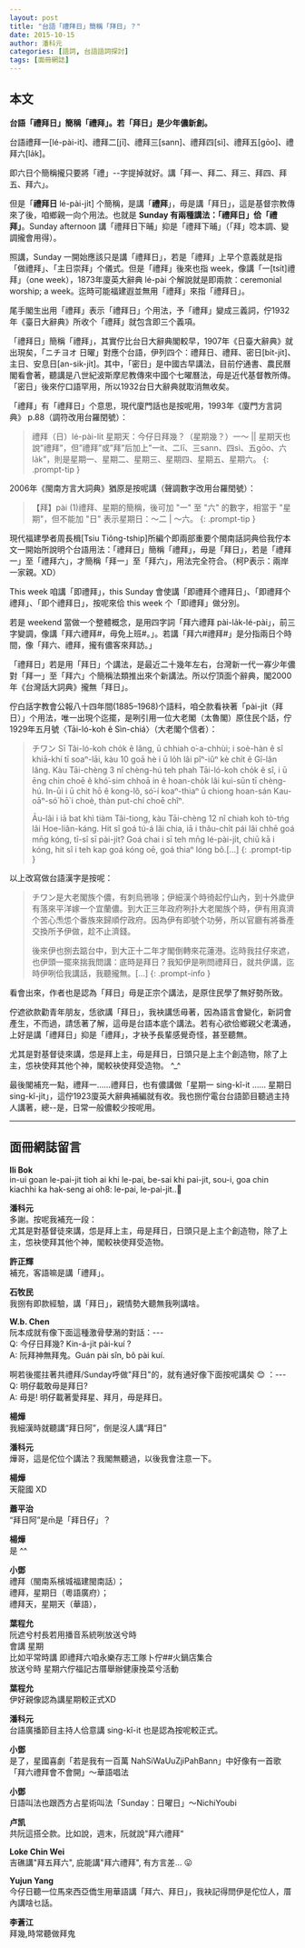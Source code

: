 ```yaml
---
layout: post
title: "台語「禮拜日」簡稱「拜日」？"
date: 2015-10-15
author: 潘科元
categories: [語詞, 台語語詞探討]
tags: [面冊網誌]
---
```

## 本文

**台語「禮拜日」簡稱「禮拜」。若「拜日」是少年儂新創。**

台語禮拜一[lé-pài-it]、禮拜二[jī]、禮拜三[sann]、禮拜四[sì]、禮拜五[gōo]、禮拜六[la̍k]。

即六日个簡稱攏只要將「禮」\--字提掉就好。講「拜一、拜二、拜三、拜四、拜五、拜六」。

但是「**禮拜日** lé-pài-ji̍t] 个簡稱，是講「**禮拜**」，毋是講「拜日」，這是基督宗教傳來了後，咱鄉親一向个用法。也就是 **Sunday 有兩種講法：「禮拜日」佮「禮拜」**。Sunday afternoon 講「禮拜日下晡」抑是「禮拜下晡」（「拜」唸本調、變調攏會用得）。

照講，Sunday 一開始應該只是講「禮拜日」，若是「禮拜」上早个意義就是指「做禮拜」、「主日崇拜」个儀式。但是「禮拜」後來也指 week，像講「一[tsi̍t]禮拜」（one week），1873年廈英大辭典 lé-pài 个解說就是即兩款：ceremonial worship; a week。迄時可能福建遐並無用「禮拜」來指「禮拜日」。

尾手閣生出用「禮拜」表示「禮拜日」个用法，予「禮拜」變成三義詞，佇1932年《臺日大辭典》所收个「禮拜」就包含即三个義項。

「禮拜日」簡稱「禮拜」，其實佇比台日大辭典閣較早，1907年《日臺大辭典》就出現矣，「ニチヨオ 日曜」對應个台語，伊列四个：禮拜日、禮拜、密日[bi̍t-ji̍t]、主日、安息日[an-sik-ji̍t]。其中，「密日」是中國古早講法，目前佇通書、農民曆閣看會著，聽講是八世紀波斯摩尼教傳來中國个七曜曆法，毋是近代基督教所傳。「密日」後來佇口語罕用，所以1932台日大辭典就取消無收矣。

「禮拜」有「禮拜日」个意思，現代廈門話也是按呢用，1993年《廈門方言詞典》 p.88（調符改用台羅閏號）：

> 禮拜（日）lé-pài-li̍t 星期天：今仔日拜幾？（星期幾？）一～ \|\| 星期天也說”禮拜”，但”禮拜”或”拜”后加上”一it、二lī、三sann、四sì、五gōo、六la̍k”，則是星期一、星期二、星期三、星期四、星期五、星期六。
{: .prompt-tip }

2006年《閩南方言大詞典》猶原是按呢講（聲調數字改用台羅閏號）：

> 【拜】pài (1)禮拜、星期的簡稱，後可加 "一" 至 "六" 的數字，相當于 "星期"，但不能加 "日" 表示星期日：～二 \| ～六。
{: .prompt-tip }

現代福建學者周長楫[Tsiu Tiông-tship]所編个即兩部重要个閩南話詞典佮我佇本文一開始所說明个台語用法：「禮拜日」簡稱「禮拜」，毋是「拜日」，若是「禮拜一」至「禮拜六」，才簡稱「拜一」至「拜六」，用法完全符合。（柯P表示：兩岸一家親。XD）

This week 咱講「即禮拜」，this Sunday 會使講「即禮拜个禮拜日」、「即禮拜个禮拜」、「即个禮拜日」，按呢來佮 this week 个「即禮拜」做分別。

若是 weekend 當做一个整體概念，是用四字詞「拜六禮拜 pài-la̍k-lé-pài」，前三字變調，像講「拜六禮拜#，毋免上班#。」。若講「拜六#禮拜#」是分指兩日个時間，像「拜六、禮拜，攏有儂客來拜訪。」

「禮拜日」若是用「拜日」个講法，是最近二十幾年左右，台灣新一代一寡少年儂對「拜一」至「拜六」个簡稱法類推出來个新講法。所以佇頂面个辭典，閣2000年《台灣話大詞典》攏無「拜日」。

佇白話字教會公報八十四年間(1885–1968)个語料，咱仝款看袂著「pài-ji̍t（拜日）」个用法，唯一出現个迄擺，是咧引用一位大老閣（太魯閣）原住民个話，佇 1929年五月號〈Tāi-ló-koh ê Sìn-chiá〉（大老閣个信者）：

> チワン Sī Tâi-ló-koh cho̍k ê lâng, ū chhiah o͘-a-chhùi; i soè-hàn ê sî khiā-khí tī soaⁿ-lāi, kàu 10 goā hè i ū lo̍h lâi pîⁿ-iûⁿ kè chi̍t ê Gî-lân lâng. Kàu Tāi-chèng 3 nî chèng-hú teh phah Tāi-ló-koh cho̍k ê sî, i ū ēng chin choē ê khó͘-sim chhoā in ê hoan-cho̍k lâi kui-sūn tī chèng-hú. In-ūi i ū chit hō ê kong-lô, só͘-í koaⁿ-thiaⁿ ū chiong hoan-sán Kau-oāⁿ-só͘ hō͘ i choè, thàn put-chí choē chîⁿ.
> 
> Āu-lâi i iā bat khì tiàm Tâi-tiong, kàu Tāi-chèng 12 nî chiah koh tò-tńg lâi Hoe-liân-káng. Hit sî goá tú-á lâi chia, iā i thâu-chi̍t pái lâi chhē goá mn̄g kóng, tī-sî sī pài-ji̍t? Goá chai i sī teh mn̄g lé-pài-ji̍t, chiū kā i kóng, hit sî i teh kap goá kóng oē, goá thiaⁿ lóng bô.[...]
{: .prompt-tip }

以上改寫做台語漢字是按呢：


> チワン是大老閣族个儂，有刺烏鴉喙；伊細漢个時徛起佇山內，到十外歲伊有落來平洋嫁一个宜蘭儂。到大正三年政府咧扑大老閣族个時，伊有用真濟个苦心𤆬怹个番族來歸順佇政府。因為伊有即號个功勞，所以官廳有將番產交換所予伊做，趁不止濟錢。
>
> 後來伊也捌去踮台中，到大正十二年才閣倒轉來花蓮港。迄時我拄仔來遮，也伊頭一擺來揣我問講：底時是拜日？我知伊是咧問禮拜日，就共伊講，迄時伊咧佮我講話，我聽攏無。[...]
{: .prompt-info }

看會出來，作者也是認為「拜日」毋是正宗个講法，是原住民學了無好勢所致。

佇遮欲款勸青年朋友，恁欲講「拜日」，我袂講恁毋著，因為語言會變化，新詞會產生，不而過，請恁著了解，這毋是台語本底个講法。若有心欲佮鄉親父老溝通，上好是講「禮拜日」抑是「禮拜」，才袂予長輩感覺奇怪，甚至聽無。

尤其是對基督徒來講，怹是拜上主，毋是拜日，日頭只是上主个創造物，除了上主，怹袂使拜其他个神，閣較袂使拜受造物。 ^_^

最後閣補充一點，禮拜一……禮拜日，也有儂講做「星期一 sing-kî-it …… 星期日 sing-kî-ji̍t」，這佇1923廈英大辭典補編就有收。我也捌佇電台台語節目聽過主持人講著，總\--是，日常一般儂較少按呢用。

---

## 面冊網誌留言

**Ili Bok**  
in-ui goan le-pai-jit tioh ai khi le-pai, be-sai khi pai-jit, sou-i, goa chin kiachhi ka hak-seng ai oh8: le-pai, le-pai-jit..🙂

**潘科元**  
多謝。按呢我補充一段：  
尤其是對基督徒來講，怹是拜上主，毋是拜日，日頭只是上主个創造物，除了上主，怹袂使拜其他个神，閣較袂使拜受造物。

**許正輝**  
補充，客語嘛是講「禮拜」。

**石牧民**  
我捌有即款經驗，講「拜日」，親情勢大聽無我咧講啥。

**W.b. Chen**  
阮本成就有像下面這種激骨孽潲的對話：\-\-\-  
Q: 今仔日拜幾? Kin-á-ji̍t pài-kuí ?  
A: 阮拜神無拜鬼。Guán pài sîn, bô pài kuí.

啊若後擺拄著共禮拜/Sunday呼做"拜日"的，就有通好像下面按呢講矣 😊 ：\-\-\-  
Q: 明仔載敢毋是拜日?  
A: 毋是! 明仔載著愛拜星、拜月，毋是拜日。

**楊燁**  
我細漢時就聽講“拜日阿”，倒是沒人講“拜日”

**潘科元**  
燁哥，這是佗位个講法？我閣無聽過，以後我會注意一下。

**楊燁**  
天龍國 XD

**蕭平治**  
“拜日阿”是m̄是「拜日仔」？

**楊燁**  
是 ^^

**小鄧**  
禮拜（閩南系檳城福建閩南話）；  
禮拜，星期日（粵語廣府）；  
禮拜天，星期天（華語），

**葉程允**  
阮遮兮村長若用播音系統咧放送兮時  
會講 星期  
比如平常時講 即禮拜六咱永樂存志工隊卜佇##火鍋店集合  
放送兮時 星期六佇福記古厝舉辦健康挽菜兮活動

**葉程允**  
伊好親像認為講星期較正式XD

**潘科元**  
台語廣播節目主持人佮意講 sing-kî-it 也是認為按呢較正式。

**小鄧**  
是了，星國喜劇「若是我有一百萬 NahSiWaUuZjiPahBann」中好像有一首歌  
「拜六禮拜會不會開」～華語唱法

**小鄧**  
日語叫法也跟西方占星術叫法「Sunday：日曜日」〜NichiYoubi

**卢凯**  
共阮這搭仝款。比如說，週末，阮就說"拜六禮拜“

**Loke Chin Wei**  
吉礁講"拜五拜六", 庇能講"拜六禮拜", 有方言差... 😛

**Yujun Yang**  
今仔日聽一位馬來西亞僑生用華語講「拜六、拜日」，我袂記得問伊是佗位人，厝內講啥乜話。

**李蒼江**  
拜幾,時常聽做拜鬼
